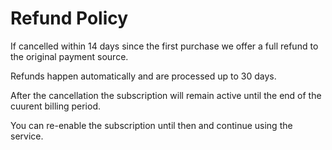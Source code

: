 # Refund Policy

If cancelled within 14 days since the first purchase we offer a full refund to the original payment source.

Refunds happen automatically and are processed up to 30 days.

After the cancellation the subscription will remain active until the end of the cuurent billing period.

You can re-enable the subscription until then and continue using the service.
